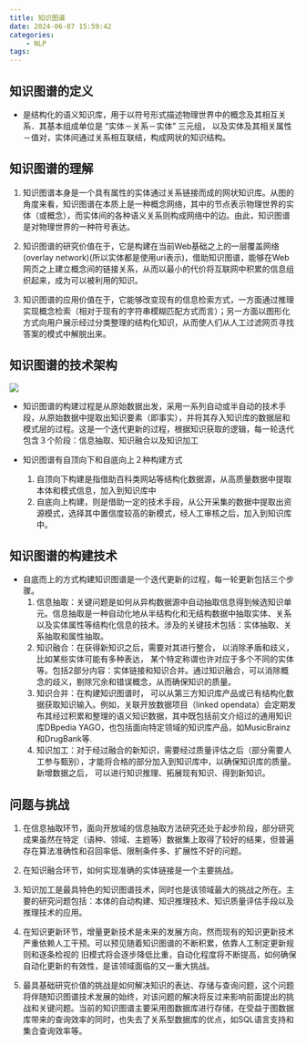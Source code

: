 ```yaml
---
title: 知识图谱
date: 2024-06-07 15:59:42
categories:
    - NLP
tags:
---
```


## 知识图谱的定义

- 是结构化的语义知识库，用于以符号形式描述物理世界中的概念及其相互关系．其基本组成单位是 “实体－关系－实体” 三元组， 以及实体及其相关属性－值对，实体间通过关系相互联结，构成网状的知识结构。

## 知识图谱的理解

1. 知识图谱本身是一个具有属性的实体通过关系链接而成的网状知识库。从图的角度来看，知识图谱在本质上是一种概念网络，其中的节点表示物理世界的实体（或概念），而实体间的各种语义关系则构成网络中的边。由此，知识图谱是对物理世界的一种符号表达。

2. 知识图谱的研究价值在于，它是构建在当前Web基础之上的一层覆盖网络(overlay network)(所以实体都是使用uri表示)，借助知识图谱，能够在Web网页之上建立概念间的链接关系，从而以最小的代价将互联网中积累的信息组织起来，成为可以被利用的知识。

3. 知识图谱的应用价值在于，它能够改变现有的信息检索方式，一方面通过推理实现概念检索（相对于现有的字符串模糊匹配方式而言）；另一方面以图形化方式向用户展示经过分类整理的结构化知识，从而使人们从人工过滤网页寻找答案的模式中解脱出来。

## 知识图谱的技术架构

![](/img/note/202406121212.png)

- 知识图谱的构建过程是从原始数据出发，采用一系列自动或半自动的技术手段，从原始数据中提取出知识要素（即事实），并将其存入知识库的数据层和模式层的过程。这是一个迭代更新的过程，根据知识获取的逻辑，每一轮迭代包含３个阶段：信息抽取、知识融合以及知识加工

- 知识图谱有自顶向下和自底向上２种构建方式
    1. 自顶向下构建是指借助百科类网站等结构化数据源，从高质量数据中提取本体和模式信息，加入到知识库中
    2. 自底向上构建，则是借助一定的技术手段，从公开采集的数据中提取出资源模式，选择其中置信度较高的新模式，经人工审核之后，加入到知识库中。

## 知识图谱的构建技术

- 自底而上的方式构建知识图谱是一个迭代更新的过程，每一轮更新包括三个步骤。
    1. 信息抽取：关键问题是如何从异构数据源中自动抽取信息得到候选知识单元。信息抽取是一种自动化地从半结构化和无结构数据中抽取实体、关系以及实体属性等结构化信息的技术。涉及的关键技术包括：实体抽取、关系抽取和属性抽取。
    2. 知识融合：在获得新知识之后，需要对其进行整合， 以消除矛盾和歧义， 比如某些实体可能有多种表达， 某个特定称谓也许对应于多个不同的实体等。包括2部分内容：实体链接和知识合并。通过知识融合，可以消除概念的歧义，剔除冗余和错误概念，从而确保知识的质量。
    3. 知识合并：在构建知识图谱时， 可以从第三方知识库产品或已有结构化数据获取知识输入。例如，关联开放数据项目（linked opendata）会定期发布其经过积累和整理的语义知识数据，其中既包括前文介绍过的通用知识库DBpedia YAGO，也包括面向特定领域的知识库产品，如MusicBrainz和DrugBank等.
    3. 知识加工：对于经过融合的新知识，需要经过质量评估之后（部分需要人工参与甄别），才能将合格的部分加入到知识库中，以确保知识库的质量。新增数据之后， 可以进行知识推理、拓展现有知识、得到新知识。

## 问题与挑战

1. 在信息抽取环节，面向开放域的信息抽取方法研究还处于起步阶段，部分研究成果虽然在特定（语种、领域、主题等）数据集上取得了较好的结果，但普遍存在算法准确性和召回率低、限制条件多、扩展性不好的问题。

2. 在知识融合环节，如何实现准确的实体链接是一个主要挑战。

3. 知识加工是最具特色的知识图谱技术，同时也是该领域最大的挑战之所在。主要的研究问题包括：本体的自动构建、知识推理技术、知识质量评估手段以及推理技术的应用。

4. 在知识更新环节，增量更新技术是未来的发展方向，然而现有的知识更新技术严重依赖人工干预。可以预见随着知识图谱的不断积累，依靠人工制定更新规则和逐条检视的 旧模式将会逐步降低比重，自动化程度将不断提高，如何确保自动化更新的有效性，是该领域面临的又一重大挑战。

5. 最具基础研究价值的挑战是如何解决知识的表达、存储与查询问题，这个问题将伴随知识图谱技术发展的始终，对该问题的解决将反过来影响前面提出的挑战和关键问题。当前的知识图谱主要采用图数据库进行存储，在受益于图数据库带来的查询效率的同时，也失去了关系型数据库的优点，如SQL语言支持和集合查询效率等。
